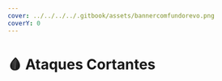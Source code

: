 ```yaml
---
cover: ../../../../.gitbook/assets/bannercomfundorevo.png
coverY: 0
---
```


# 🩸 Ataques Cortantes

